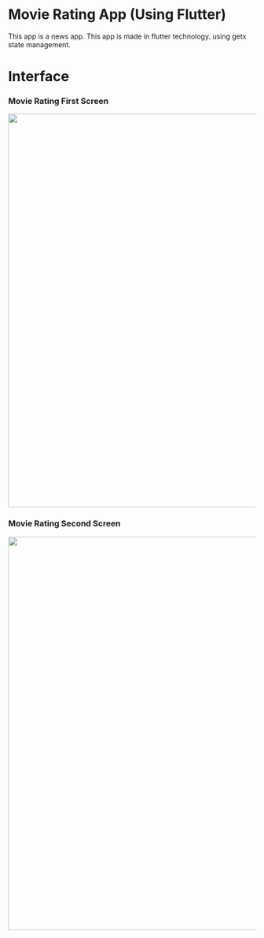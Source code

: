 # Movie Rating App (Using Flutter)

This app is a news app. This app is made in flutter technology. using getx state management. 

# Interface
<h3> Movie Rating First Screen </h3>
<img src="https://user-images.githubusercontent.com/125340601/220268879-53e788e3-0524-4698-b4b9-083f5ad51f8c.png" weight="700" height="800"/>
<h3>  Movie Rating Second Screen </h3>
<img src="https://user-images.githubusercontent.com/125340601/220268911-7bb304e2-c70e-4661-81c5-2aff1423d708.png" weight="700" height="800"/>

